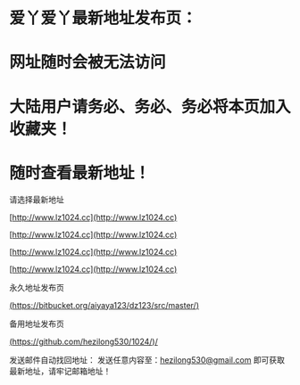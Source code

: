 # 爱丫爱丫最新地址发布页：
# 网址随时会被无法访问

# 大陆用户请务必、务必、务必将本页加入收藏夹！

# 随时查看最新地址！

请选择最新地址

[http://www.lz1024.cc](http://www.lz1024.cc)


[http://www.lz1024.cc](http://www.lz1024.cc)


[http://www.lz1024.cc](http://www.lz1024.cc)


[http://www.lz1024.cc](http://www.lz1024.cc)


永久地址发布页

[(https://bitbucket.org/aiyaya123/dz123/src/master/)](https://bitbucket.org/aiyaya123/dz123/src/master/)

备用地址发布页

[(https://github.com/hezilong530/1024/)/](https://github.com/hezilong530/1024/)

发送邮件自动找回地址：
发送任意内容至：hezilong530@gmail.com  即可获取最新地址，请牢记邮箱地址！
